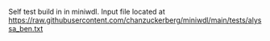 Self  test build in in miniwdl.
Input file located at https://raw.githubusercontent.com/chanzuckerberg/miniwdl/main/tests/alyssa_ben.txt
